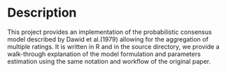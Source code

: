 # Description #

This project provides an implementation of the probabilistic consensus model described by Dawid et al.(1979) allowing for the aggregation of multiple ratings. It is written  in R and in the source directory, we provide a walk-through explanation of the model formulation and parameters estimation using the same notation and workflow of the original paper.